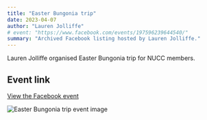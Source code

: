 ```yaml
---
title: "Easter Bungonia trip"
date: 2023-04-07
author: "Lauren Jolliffe"
# event: "https://www.facebook.com/events/197596239644540/"
summary: "Archived Facebook listing hosted by Lauren Jolliffe."
---
```

Lauren Jolliffe organised Easter Bungonia trip for NUCC members.

## Event link

[View the Facebook event](https://www.facebook.com/events/197596239644540/)

![Easter Bungonia trip event image](/trip/event-images/20230407_easter_bungonia_trip.jpg)
